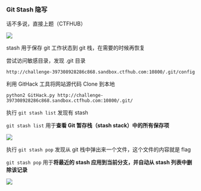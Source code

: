 ### Git Stash 隐写

话不多说，直接上题（CTFHUB）

![](https://pic1.imgdb.cn/item/6878c1cc58cb8da5c8beb62e.png)

stash 用于保存 git 工作状态到 git 栈，在需要的时候再恢复

尝试访问敏感目录，发现 .git 目录

```
http://challenge-397308928286c868.sandbox.ctfhub.com:10800/.git/config
```

利用 GitHack 工具将网站源代码 Clone 到本地

```
python2 GitHack.py http://challenge-397308928286c868.sandbox.ctfhub.com:10800/.git/
```

执行 `git stash list` 发现有 stash

`git stash list` 用于**查看 Git 暂存栈（stash stack）中的所有保存项**

![](https://pic1.imgdb.cn/item/6878c23f58cb8da5c8beb69a.png)

执行 `git stash pop` 发现从 git 栈中弹出来一个文件，这个文件的内容就是 flag

`git stash pop` 用于**将最近的 stash 应用到当前分支，并自动从 stash 列表中删除该记录**

![](https://pic1.imgdb.cn/item/6878c35458cb8da5c8beb7bb.png)